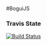 #BoguiJS

### Travis State
[![Build Status](https://magnum.travis-ci.com/GuillermoRivero/bogui.svg?token=hNHkxqxasKvM8hpD4xxp)](https://magnum.travis-ci.com/GuillermoRivero/bogui)
